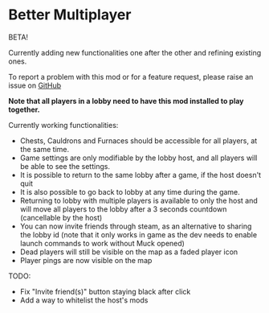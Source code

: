 # Better Multiplayer

BETA!

Currently adding new functionalities one after the other and refining existing ones.

To report a problem with this mod or for a feature request, please raise an issue on [GitHub](https://github.com/oliviersamson/Muck-BetterMultiplayer/issues "GitHub")

**Note that all players in a lobby need to have this mod installed to play together.**

Currently working functionalities:
- Chests, Cauldrons and Furnaces should be accessible for all players, at the same time.
- Game settings are only modifiable by the lobby host, and all players will be able to see the settings.
- It is possible to return to the same lobby after a game, if the host doesn't quit
- It is also possible to go back to lobby at any time during the game.
- Returning to lobby with multiple players is available to only the host and will move all players to the lobby after a 3 seconds countdown (cancellable by the host)
- You can now invite friends through steam, as an alternative to sharing the lobby id (note that it only works in game as the dev needs to enable launch commands to work without Muck opened)
- Dead players will still be visible on the map as a faded player icon
- Player pings are now visible on the map

TODO:
- Fix "Invite friend(s)" button staying black after click
- Add a way to whitelist the host's mods